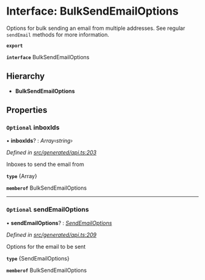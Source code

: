 # Interface: BulkSendEmailOptions

Options for bulk sending an email from multiple addresses. See regular `sendEmail` methods for more information.

**`export`** 

**`interface`** BulkSendEmailOptions

## Hierarchy

* **BulkSendEmailOptions**

## Properties

### `Optional` inboxIds

• **inboxIds**? : *Array‹string›*

*Defined in [src/generated/api.ts:203](https://github.com/mailslurp/mailslurp-client/blob/2f39d3c/src/generated/api.ts#L203)*

Inboxes to send the email from

**`type`** {Array<string>}

**`memberof`** BulkSendEmailOptions

___

### `Optional` sendEmailOptions

• **sendEmailOptions**? : *[SendEmailOptions](../modules/_generated_api_.sendemailoptions.md)*

*Defined in [src/generated/api.ts:209](https://github.com/mailslurp/mailslurp-client/blob/2f39d3c/src/generated/api.ts#L209)*

Options for the email to be sent

**`type`** {SendEmailOptions}

**`memberof`** BulkSendEmailOptions
